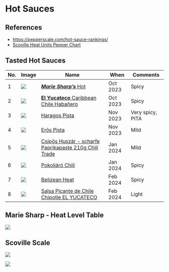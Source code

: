 # Hot Sauces

## References

- https://pepperscale.com/hot-sauce-rankings/
- [Scoville Heat Units Pepper Chart](https://www.reddragonseeds.co.uk/scoville-heat-units-pepper-chart/)

## Tasted Hot Sauces

No. | Image | Name | When | Comments 
 -- | -- | -- | -- | --
1 | ![](hot-sauses/Marie-Sharps-Hot-habanero-sauce-pepper-chili-sauce-04.png) | [**_Marie Sharp’s_** Hot](https://marie-sharp.de/products/hot) | Oct 2023 | Spicy
2 | ![](hot-sauses/el-yucateco.jpg) | [**El Yucateco** Caribbean Chile Habañero](https://www.scovilla.com/de/hot-sauces/1095/el-yucateco-caribbean-chile-habanero-hot-sauce-120ml)  | Oct 2023 | Spicy
3 | ![](hot-sauses/Haragos-Pista.jpeg) | [Haragos Pista](https://www.uborn-direkt.de/eroes-pista-starker-stefan-haragos-pista-extra-pista) | Nov 2023 | Very spicy, PITA
4 | ![](hot-sauses/Eroes-Pista.jpeg) | [Erös Pista](https://www.uborn-direkt.de/eroes-pista-starker-stefan-ungarische-paprikacreme-extra-scharf) | Nov 2023 | Mild 
5 | ![](hot-sauses/cripos-huszar.png) | [Csipös Huszár - scharfe Paprikapaste 210g  Chili Trade](https://www.uborn-direkt.de/csipoes-huszar-scharfe-paprikapaste-210g-chili-trade) | Jan 2024  |Mild
6 | ![](hot-sauses/pokoljaro_chili.png) | [Pokoljáró Chili](https://www.little-hungary-shop.de/p/pokoljaro-chili-rohres-scharfes-chilipaprika-chili-trade) | Jan 2024 | Spicy
7 | ![](hot-sauses/belizean-heat.png) | [Belizean Heat](https://marie-sharp.de/products/belizean-heat) | Feb 2024 | Spicy
8 | ![](hot-sauses/el-yucatecs-chipotle.png) | [Salsa Picante de Chile Chipotle EL YUCATECO](https://porto-brasil.de/Salsa-Picante-de-Chile-Chipotle-EL-YUCATECO-Chipotle-Chili-Sauce-Flasche-150-ml) | Feb 2024 | Light


## Marie Sharp - Heat Level Table

![](hot-sauses/Marie-Sharps-Schaerfegrad-heat-level-231108_1024x1024.jpg)

## Scoville Scale

![](hot-sauses/ScovilleScaleOfPepperHeat-S-1200x1738.jpg)

![](hot-sauses/scoville-chart-reddragon.png.webp)